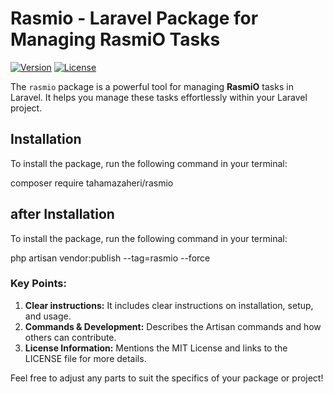 # Rasmio - Laravel Package for Managing RasmiO Tasks

[![Version](https://img.shields.io/badge/version-1.0.0-blue.svg)](https://packagist.org/packages/tahamazaheri/rasmio)
[![License](https://img.shields.io/badge/license-MIT-green.svg)](https://opensource.org/licenses/MIT)

The `rasmio` package is a powerful tool for managing **RasmiO** tasks in Laravel. It helps you manage these tasks effortlessly within your Laravel project.

## Installation

To install the package, run the following command in your terminal:


composer require tahamazaheri/rasmio


## after Installation


To install the package, run the following command in your terminal:


php artisan vendor:publish --tag=rasmio --force


### Key Points:
1. **Clear instructions:** It includes clear instructions on installation, setup, and usage.
2. **Commands & Development:** Describes the Artisan commands and how others can contribute.
3. **License Information:** Mentions the MIT License and links to the LICENSE file for more details.

Feel free to adjust any parts to suit the specifics of your package or project!
